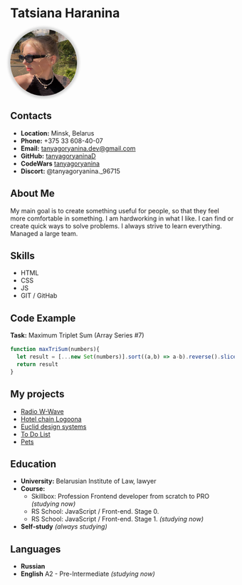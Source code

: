 # Tatsiana Haranina

<img src="photo_2024-11-07_18-37-34.jpg" width="150" height="150" style="border-radius: 100%; box-shadow: 0px 0px 5px 5px lightgrey;">

## Contacts

- **Location:** Minsk, Belarus
- **Phone:** +375 33 608-40-07
- **Email:** [tanyagoryanina.dev@gmail.com](mailto:tanyagoryanina.dev@gmail.com)
- **GitHub:** [tanyagoryaninaD](https://github.com/tanyagoryaninaD)
- **CodeWars** [tanyagoryanina](https://www.codewars.com/users/rsschool_7b0ce689c3bb5d69)
- **Discort:** @tanyagoryanina._96715

## About Me

My main goal is to create something useful for people, so that they feel more comfortable in something. I am hardworking in what I like. I can find or create quick ways to solve problems. I always strive to learn everything. Managed a large team.

## Skills

- HTML
- CSS
- JS 
- GIT / GitHab

## Code Example
**Task:** Maximum Triplet Sum (Array Series #7)
``` js
function maxTriSum(numbers){
  let result = [...new Set(numbers)].sort((a,b) => a-b).reverse().slice(0,3).reduce((sum, num) => sum + num, 0)
  return result
}
```

## My projects

- [Radio W-Wave](https://htmlpreview.github.io/?https://github.com/tanyagoryaninaD/Radio-W-Wave/blob/main/index.html)
- [Hotel chain Logoona](https://htmlpreview.github.io/?https://github.com/tanyagoryaninaD/Hotel-chain-Logoona/blob/main/lagoona.html)
- [Euclid design systems](https://rawcdn.githack.com/tanyagoryaninaD/Euclid-design-systems/312aeb4c6bec22ae65a883da76534da019a833ba/index.html)
- [To Do List](https://rawcdn.githack.com/tanyagoryaninaD/To-Do-List/206eba88f1c1a1cc46650666dff7117b759d2f5e/index.html)
- [Pets](https://rawcdn.githack.com/tanyagoryaninaD/pets/ae13bf769a8ae58abf07c46853614d8d698f15cf/index.html)

## Education

- **University:** Belarusian Institute of Law, lawyer
- **Course:**
  + Skillbox: Profession Frontend developer from scratch to PRO *(studying now)*
  + RS School: JavaScript / Front-end. Stage 0.
  + RS School: JavaScript / Front-end. Stage 1. *(studying now)*
- **Self-study** *(always studying)*

## Languages

- **Russian**
- **English** A2 - Pre-Intermediate *(studying now)*
